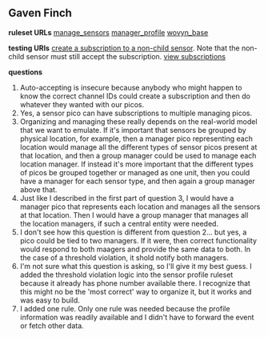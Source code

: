 ## Gaven Finch

**ruleset URLs**
[manage_sensors](https://raw.githubusercontent.com/twigleg2/distributed_systems/master/lab7/manage_sensors.krl?token=AINOKEGOQKXFAXF4CMDUVTS6SXIYQ)
[manager_profile](https://raw.githubusercontent.com/twigleg2/distributed_systems/master/lab7/manager_profile.krl?token=AINOKEDR2AYTT7OHU4FYY5S6SXI3Y)
[wovyn_base](https://raw.githubusercontent.com/twigleg2/distributed_systems/master/lab7/wovyn_base.krl?token=AINOKEEPOGAESNXJZSC7MTC6SXJCE)


**testing URIs**
[create a subscription to a non-child sensor](http://localhost:8080/sky/event/LpQ2YYvo5TroeSBPtjNqQi/1/sensor/subscribe_non_child?sesor_name=old%20sensor&eci=K5P6PzpMBd7bU7Z3ijAcao). Note that the non-child sensor must still accept the subscription.
[view subscriptions](http://localhost:8080/sky/cloud/LpQ2YYvo5TroeSBPtjNqQi/io.picolabs.subscription/established)

**questions**
1. Auto-accepting is insecure because anybody who might happen to know the correct channel IDs could create a subscription and then do whatever they wanted with our picos.
2. Yes, a sensor pico can have subscriptions to multiple managing picos.
3. Organizing and managing these really depends on the real-world model that we want to emulate.  If it's important that sensors be grouped by physical location, for example, then a manager pico representing each location would manage all the different types of sensor picos present at that location, and then a group manager could be used to manage each location manager.  If instead it's more important that the different types of picos be grouped together or managed as one unit, then you could have a manager for each sensor type, and then again a group manager above that.
4. Just like I described in the first part of question 3, I would have a manager pico that represents each location and manages all the sensors at that location. Then I would have a group manager that manages all the location managers, if such a central entity were needed.
5.  I don't see how this question is different from question 2... but yes, a pico could be tied to two managers.  If it were, then correct functionality would respond to both maagers and provide the same data to both.  In the case of a threshold violation, it shold notify both managers.
6. I'm not sure what this question is asking, so I'll give it my best guess.  I added the threshold violation logic into the sensor profile ruleset because it already has phone number available there.  I recognize that this might no be the 'most correct' way to organize it, but it works and was easy to build.
7. I added one rule.  Only one rule was needed because the profile information was readily available and I didn't have to forward the event or fetch other data.